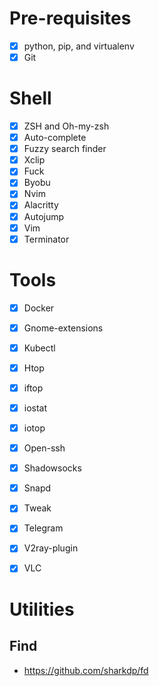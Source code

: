 
# Pre-requisites

- [X] python, pip, and virtualenv
- [X] Git
# Shell
- [X] ZSH and Oh-my-zsh
- [X] Auto-complete
- [X] Fuzzy search finder
- [X] Xclip
- [X] Fuck
- [X] Byobu
- [X] Nvim
- [X] Alacritty
- [X] Autojump
- [X] Vim
- [X] Terminator

# Tools
- [X] Docker
- [X] Gnome-extensions
- [X] Kubectl 
- [X] Htop
- [X] iftop
- [X] iostat
- [X] iotop
- [X] Open-ssh
- [X] Shadowsocks
- [X] Snapd
- [X] Tweak
- [X] Telegram
- [X] V2ray-plugin
- [X] VLC


# Utilities

## Find
- https://github.com/sharkdp/fd

